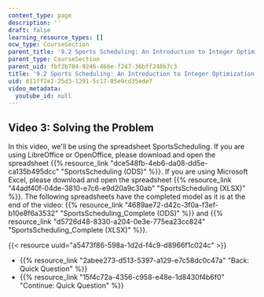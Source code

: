 ```yaml
---
content_type: page
description: ''
draft: false
learning_resource_types: []
ocw_type: CourseSection
parent_title: '9.2 Sports Scheduling: An Introduction to Integer Optimization '
parent_type: CourseSection
parent_uid: fbf2b704-9246-466e-f247-36bff248b7c3
title: '9.2 Sports Scheduling: An Introduction to Integer Optimization'
uid: 611ff2e2-25d3-1291-5c17-05e9cd35ede7
video_metadata:
  youtube_id: null
---
```

## Video 3: Solving the Problem

In this video, we'll be using the spreadsheet SportsScheduling. If you are using LibreOffice or OpenOffice, please download and open the spreadsheet {{% resource_link "dce548fb-4eb6-da08-dd5e-ca135b495dcc" "SportsScheduling (ODS)" %}}. If you are using Microsoft Excel, please download and open the spreadsheet {{% resource_link "44adf40f-04de-3810-e7c6-e9d20a9c30ab" "SportsScheduling (XLSX)" %}}. The following spreadsheets have the completed model as it is at the end of the video: {{% resource_link "4689ae72-d42c-3f0a-f3ef-b10e8f6a3532" "SportsScheduling_Complete (ODS)" %}} and {{% resource_link "d5726d48-8330-a204-0e3e-775ea23cc824" "SportsScheduling_Complete (XLSX)" %}}.

{{< resource uuid="a5473f86-598a-1d2d-f4c9-d8966f1c024c" >}}

- {{% resource_link "2abee273-d513-5397-a129-e7c58dc0c47a" "Back: Quick Question" %}}
- {{% resource_link "15f4c72a-4356-c958-e48e-1d8430f4b6f0" "Continue: Quick Question" %}}